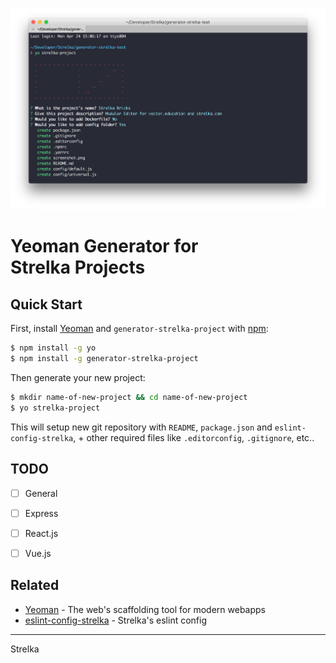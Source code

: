 ![](screenshot.png)

# Yeoman Generator for <br> Strelka Projects

## Quick Start

First, install [Yeoman](http://yeoman.io) and `generator-strelka-project` with [npm](https://www.npmjs.com/):

```bash
$ npm install -g yo
$ npm install -g generator-strelka-project
```


Then generate your new project:

```bash
$ mkdir name-of-new-project && cd name-of-new-project
$ yo strelka-project
```


This will setup new git repository with `README`, `package.json` and `eslint-config-strelka`, + other required files like `.editorconfig`, `.gitignore`, etc..


## TODO

- [ ] General
- [ ] Express 
- [ ] React.js
- [ ] Vue.js


## Related

- [Yeoman](http://yeoman.io/) - The web's scaffolding tool for modern webapps
- [eslint-config-strelka](https://github.com/strelka-institute/eslint-config-strelka) - Strelka's eslint config


---
Strelka

